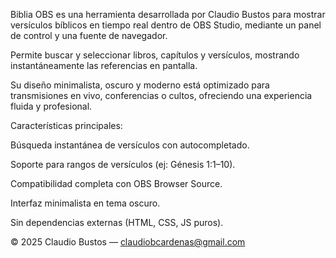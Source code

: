 Biblia OBS es una herramienta desarrollada por Claudio Bustos para mostrar versículos bíblicos en tiempo real dentro de OBS Studio, mediante un panel de control y una fuente de navegador.

Permite buscar y seleccionar libros, capítulos y versículos, mostrando instantáneamente las referencias en pantalla.

Su diseño minimalista, oscuro y moderno está optimizado para transmisiones en vivo, conferencias o cultos, ofreciendo una experiencia fluida y profesional.

Características principales:

Búsqueda instantánea de versículos con autocompletado.

Soporte para rangos de versículos (ej: Génesis 1:1–10).

Compatibilidad completa con OBS Browser Source.

Interfaz minimalista en tema oscuro.

Sin dependencias externas (HTML, CSS, JS puros).

© 2025 Claudio Bustos — claudiobcardenas@gmail.com
